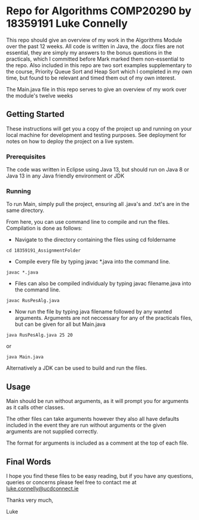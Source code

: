# Repo for Algorithms COMP20290 by 18359191 Luke Connelly

This repo should give an overview of my work in the Algorithms Module over the past 12 weeks. All code is written in Java, the .docx files are not essential, they are simply my answers to the bonus questions in the practicals, which I committed before Mark marked them non-essential to the repo. Also included in this repo are two sort examples supplementary to the course, Priority Queue Sort and Heap Sort which I completed in my own time, but found to be relevant and timed them out of my own interest.

The Main.java file in this repo serves to give an overview of my work over the module's twelve weeks

## Getting Started

These instructions will get you a copy of the project up and running on your local machine for development and testing purposes. See deployment for notes on how to deploy the project on a live system.

### Prerequisites

The code was written in Eclipse using Java 13, but should run on Java 8 or Java 13 in any Java friendly environment or JDK

### Running

To run Main, simply pull the project, ensuring all .java's and .txt's are in the same directory.

From here, you can use command line to compile and run the files. Compilation is done as follows:

- Navigate to the directory containing the files using cd foldername

```
cd 18359191_AssignmentFolder
```

- Compile every file by typing javac \*.java into the command line.

```
javac *.java
```

- Files can also be compiled individualy by typing javac filename.java into the command line.

```
javac RusPesAlg.java
```

- Now run the file by typing java filename followed by any wanted arguments. Arguments are not neccessary for any of the practicals files, but can be given for all but Main.java

```
java RusPesAlg.java 25 20
```

or

```
java Main.java
```

Alternatively a JDK can be used to build and run the files.

## Usage

Main should be run without arguments, as it will prompt you for arguments as it calls other classes.

The other files can take arguments however they also all have defaults included in the event they are run without 
arguments or the given arguments are not supplied correctly.

The format for arguments is included as a comment at the top of each file.

## Final Words

I hope you find these files to be easy reading, but if you have any questions, queries or concerns please feel free to contact me at luke.connelly@ucdconnect.ie

Thanks very much,

Luke
